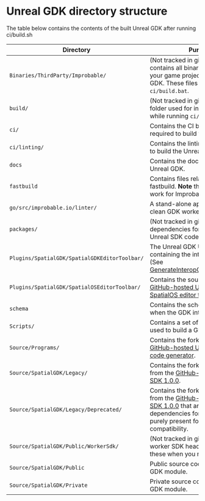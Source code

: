 # Unreal GDK directory structure
The table below contains the contents of the built Unreal GDK after running ci/build.sh

| Directory | Purpose
|-----------|---------
| `Binaries/ThirdParty/Improbable/` | (Not tracked in git) This folder contains all binaries required for your game project with the Unreal GDK. These files are generated by `ci/build.bat`.
| `build/` | (Not tracked in git) Intermediate folder used for intermediate steps while running `ci/build.bat`.
| `ci/` | Contains the CI build scripts required to build the Unreal GDK.
| `ci/linting/` | Contains the linting scripts required to build the Unreal GDK.
| `docs` | Contains the documentation for the Unreal GDK.
| `fastbuild` | Contains files related to installing fastbuild. **Note** these currently only work for Improbable engineers.
| `go/src/improbable.io/linter/` | A stand-alone application used to clean GDK workers.
| `packages/` | (Not tracked in git) Contains the dependencies for building the old Unreal SDK codegen.
| `Plugins/SpatialGDK/SpatialGDKEditorToolbar/` | The Unreal GDK UE4 editor toolbar containing the interop codegen. (See [GenerateInteropCodeCommandlet](#generateinteropcodecommandlet).)
| `Plugins/SpatialGDK/SpatialOSEditorToolbar/` | Contains the source of the forked [GitHub-hosted Unreal SDK 1.0.0 SpatialOS editor toolbar](https://github.com/improbable/unified-unreal-sdk/tree/master/Plugins/SpatialOS/SpatialOSEditorToolbar/Source/SpatialOSEditorToolbar).
| `schema` | Contains the schemas required to when the GDK interacts with spatial
| `Scripts/` | Contains a set of helper scripts used to build a GDK worker.
| `Source/Programs/` | Contains the forked version of the [GitHub-hosted Unreal SDK 1.0.0 code generator](https://github.com/improbable/unified-unreal-sdk/tree/master/Source/Programs/Improbable.Unreal.CodeGeneration).
| `Source/SpatialGDK/Legacy/` | Contains the forked source code from the [GitHub-hosted Unreal SDK 1.0.0](https://github.com/improbable/unified-unreal-sdk/tree/master/Source/SpatialOS).
| `Source/SpatialGDK/Legacy/Deprecated/` | Contains the forked source code from the [GitHub-hosted Unreal SDK 1.0.0](https://github.com/improbable/unified-unreal-sdk/tree/master/Source/SpatialOS) that are not dependencies for the GDK and purely present for backwards compatibility.
| `Source/SpatialGDK/Public/WorkerSdk/` | (Not tracked in git) Contains the worker SDK headers. You install these when you run `ci/build.bat`
| `Source/SpatialGDK/Public` | Public source code of the Unreal GDK module.
| `Source/SpatialGDK/Private` | Private source code of the Unreal GDK module.
